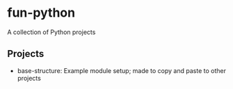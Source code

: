 # fun-python
A collection of Python projects

## Projects
- base-structure: Example module setup; made to copy and paste to other projects